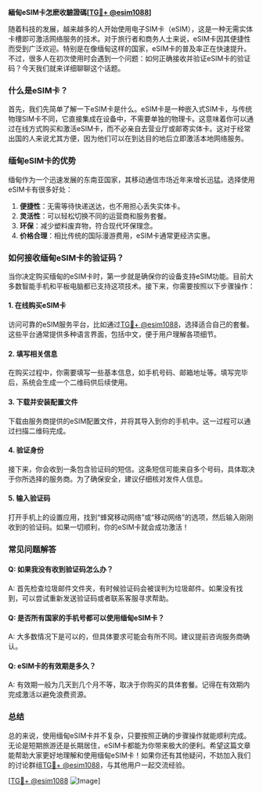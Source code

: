 **緬甸eSIM卡怎麽收驗證碼[[TG💪+ @esim1088](https://t.me/s/esim1088)]**

随着科技的发展，越来越多的人开始使用电子SIM卡（eSIM），这是一种无需实体卡槽即可激活网络服务的技术。对于旅行者和商务人士来说，eSIM卡因其便捷性而受到广泛欢迎。特别是在像缅甸这样的国家，eSIM卡的普及率正在快速提升。不过，很多人在初次使用时会遇到一个问题：如何正确接收并验证eSIM卡的验证码？今天我们就来详细聊聊这个话题。

### 什么是eSIM卡？

首先，我们先简单了解一下eSIM卡是什么。eSIM卡是一种嵌入式SIM卡，与传统物理SIM卡不同，它直接集成在设备中，不需要单独的物理卡。这意味着你可以通过在线方式购买和激活eSIM卡，而不必亲自去营业厅或邮寄实体卡。这对于经常出国的人来说尤其方便，因为他们可以在到达目的地后立即激活本地网络服务。

### 缅甸eSIM卡的优势

缅甸作为一个迅速发展的东南亚国家，其移动通信市场近年来增长迅猛。选择使用eSIM卡有很多好处：

1. **便捷性**：无需等待快递送达，也不用担心丢失实体卡。
2. **灵活性**：可以轻松切换不同的运营商和服务套餐。
3. **环保**：减少塑料废弃物，符合现代环保理念。
4. **价格合理**：相比传统的国际漫游费用，eSIM卡通常更经济实惠。

### 如何接收缅甸eSIM卡的验证码？

当你决定购买缅甸的eSIM卡时，第一步就是确保你的设备支持eSIM功能。目前大多数智能手机和平板电脑都已支持这项技术。接下来，你需要按照以下步骤操作：

#### 1. 在线购买eSIM卡
访问可靠的eSIM服务平台，比如通过[TG💪+ @esim1088](https://t.me/s/esim1088)，选择适合自己的套餐。这些平台通常提供多种语言界面，包括中文，便于用户理解各项细节。

#### 2. 填写相关信息
在购买过程中，你需要填写一些基本信息，如手机号码、邮箱地址等。填写完毕后，系统会生成一个二维码供后续使用。

#### 3. 下载并安装配置文件
下载由服务商提供的eSIM配置文件，并将其导入到你的手机中。这一过程可以通过扫描二维码完成。

#### 4. 验证身份
接下来，你会收到一条包含验证码的短信。这条短信可能来自多个号码，具体取决于你所选择的服务商。为了确保安全，建议仔细核对发件人信息。

#### 5. 输入验证码
打开手机上的设置应用，找到“蜂窝移动网络”或“移动网络”的选项，然后输入刚刚收到的验证码。如果一切顺利，你的eSIM卡就会成功激活！

### 常见问题解答

#### Q: 如果我没有收到验证码怎么办？
A: 首先检查垃圾邮件文件夹，有时候验证码会被误判为垃圾邮件。如果没有找到，可以尝试重新发送验证码或者联系客服寻求帮助。

#### Q: 是否所有国家的手机号都可以使用缅甸eSIM卡？
A: 大多数情况下是可以的，但具体要求可能会有所不同。建议提前咨询服务商确认。

#### Q: eSIM卡的有效期是多久？
A: 有效期一般为几天到几个月不等，取决于你购买的具体套餐。记得在有效期内完成激活以避免浪费资源。

### 总结

总的来说，使用缅甸eSIM卡并不复杂，只要按照正确的步骤操作就能顺利完成。无论是短期旅游还是长期居住，eSIM卡都能为你带来极大的便利。希望这篇文章能帮助大家更好地理解和使用缅甸eSIM卡！如果你还有其他疑问，不妨加入我们的讨论群组[TG💪+ @esim1088](https://t.me/s/esim1088)，与其他用户一起交流经验。

[[TG💪+ @esim1088](https://t.me/s/esim1088) ![Image](https://i.postimg.cc/4NQfJmqS/Snipaste-2025-05-13-00-14-12.png)]